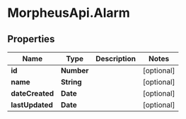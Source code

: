 # MorpheusApi.Alarm

## Properties

Name | Type | Description | Notes
------------ | ------------- | ------------- | -------------
**id** | **Number** |  | [optional] 
**name** | **String** |  | [optional] 
**dateCreated** | **Date** |  | [optional] 
**lastUpdated** | **Date** |  | [optional] 


